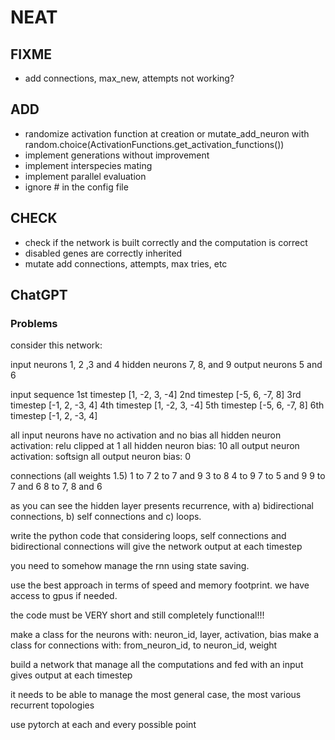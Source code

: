 # NEAT

## FIXME

- add connections, max_new, attempts not working?

## ADD

- randomize activation function at creation or mutate_add_neuron with random.choice(ActivationFunctions.get_activation_functions())
- implement generations without improvement
- implement interspecies mating
- implement parallel evaluation
- ignore # in the config file

## CHECK

- check if the network is built correctly and the computation is correct
- disabled genes are correctly inherited
- mutate add connections, attempts, max tries, etc

## ChatGPT

### Problems

consider this network:

input neurons 1, 2 ,3 and 4
hidden neurons 7, 8, and 9
output neurons 5 and 6

input sequence
1st timestep [1, -2, 3, -4]
2nd timestep [-5, 6, -7, 8]
3rd timestep [-1, 2, -3, 4]
4th timestep [1, -2, 3, -4]
5th timestep [-5, 6, -7, 8]
6th timestep [-1, 2, -3, 4]

all input neurons have no activation and no bias
all hidden neuron activation: relu clipped at 1
all hidden neuron bias: 10
all output neuron activation: softsign
all output neuron bias: 0

connections (all weights 1.5)
1 to 7
2 to 7 and 9
3 to 8
4 to 9
7 to 5 and 9
9 to 7 and 6
8 to 7, 8 and 6

as you can see the hidden layer presents recurrence, with a) bidirectional connections, b) self connections and c) loops.

write the python code that considering loops, self connections and bidirectional connections will give the network output at each timestep

you need to somehow manage the rnn using state saving.

use the best approach in terms of speed and memory footprint. we have access to gpus if needed.

the code must be VERY short and still completely functional!!!

make a class for the neurons with: neuron_id, layer, activation, bias
make a class for connections with: from_neuron_id, to neuron_id, weight

build a network that manage all the computations and fed with an input gives output at each timestep

it needs to be able to manage the most general case, the most various recurrent topologies

use pytorch at each and every possible point
